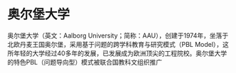 # 奥尔堡大学

奥尔堡大学（英文：Aalborg University；简称：AAU），创建于1974年，坐落于北欧丹麦王国奥尔堡，采用基于问题的跨学科教育与研究模式（PBL Model），这所年轻的大学经过40多年的发展，已发展成为欧洲顶尖的工程院校。奥尔堡大学的特色PBL（问题导向型）模式被联合国教科文组织推广